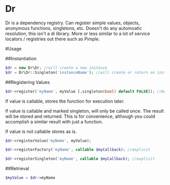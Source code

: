 # Dr

Dr is a dependency registry. Can register simple values, objects, anonymous functions, singletons, etc. 
Doesn't do any automoatic resolution, this isn't a di library.
More or less similar to a lot of service locators / registries out there such as Pimple. 

#Usage

##Instantiation 
```php
$dr = new Dr\Dr; //will create a new instance 
$dr = Dr\Dr::Singleton('instanceName'); //will create or return an instance of Dr with the given name 
```

##Registering Values

```php
$dr->register('myName', myValue [,singleton(bool) default FALSE]); //Automatic ( or $dr->myName = myValue );
```

If value is callable, stores the function for execution later. 

If value is callable and marked singleton, will only be called once. The result will be stored and returned. This is for convenience, although you could accomplish a similar result with just a function. 

If value is not callable stores as is.

```php
$dr->registerValue('myName', myValue);

$dr->registerFactory('myName', callable $myCallback); //explicit

$dr->registerSingleton('myName', callable $myCallback); //explicit
```

##Retrieval
```php 
$myValue = $dr->myName
```




